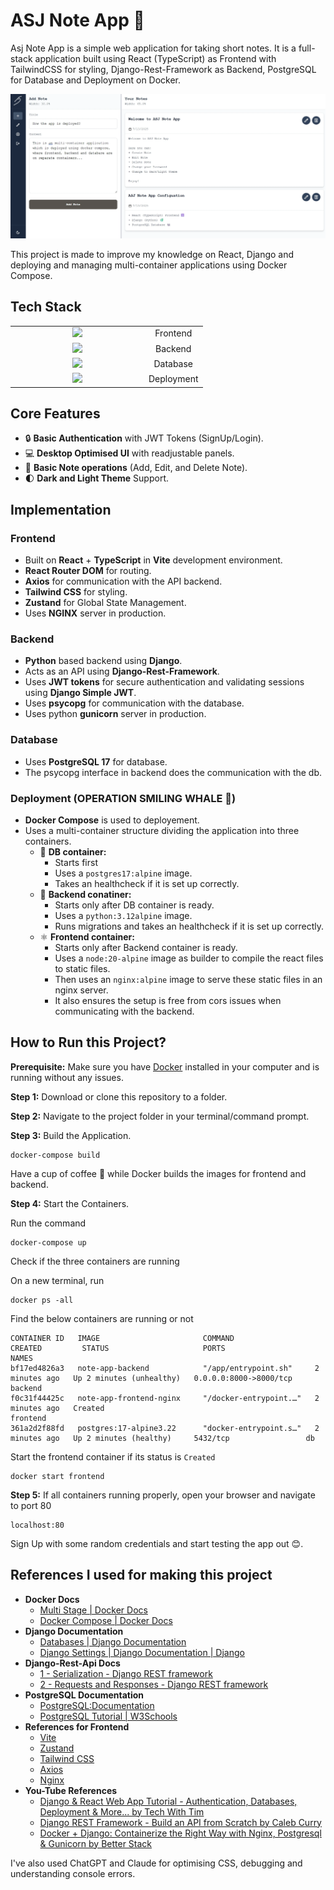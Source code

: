 # ASJ Note App 📝

Asj Note App is a simple web application for taking short notes. It is a full-stack application built using React (TypeScript) as Frontend with TailwindCSS for styling, Django-Rest-Framework as Backend, PostgreSQL for Database and Deployment on Docker. 

![image](./screenshots/asjnoteapp.webp)

This project is made to improve my knowledge on React, Django and deploying and managing multi-container applications using Docker Compose.

## Tech Stack

<table align="center">
  <tr>
    <td align="center" width="200">
     <img src="https://skillicons.dev/icons?i=react,typescript,tailwind"/>
   </td>
   <td align="center">Frontend</td>
  </tr>
  <tr>
    <td align="center" width="200">
     <img src="https://skillicons.dev/icons?i=django,python"/>
   </td>
   <td align="center">Backend</td>
  </tr>
  <tr>
    <td align="center" width="200">
     <img src="https://skillicons.dev/icons?i=postgresql"/>
   </td>
   <td align="center">Database</td>
  </tr>
  <tr>
    <td align="center" width="200">
     <img src="https://skillicons.dev/icons?i=nginx,docker"/>
   </td>
   <td align="center">Deployment</td>
  </tr>
</table>

## Core Features

- 🔒 **Basic Authentication** with JWT Tokens (SignUp/Login).
- 💻 **Desktop Optimised UI** with readjustable panels.
- 📝 **Basic Note operations** (Add, Edit, and Delete Note).
- 🌓 **Dark and Light Theme** Support.

## Implementation

### Frontend
- Built on **React** + **TypeScript** in **Vite** development environment.
- **React Router DOM** for routing.
- **Axios** for communication with the API backend.
- **Tailwind CSS** for styling.
- **Zustand** for Global State Management.
- Uses **NGINX** server in production.

### Backend
- **Python** based backend using **Django**.
- Acts as an API using **Django-Rest-Framework**.
- Uses **JWT tokens** for secure authentication and validating sessions using **Django Simple JWT**.
- Uses **psycopg** for communication with the database.
- Uses python **gunicorn** server in production.

### Database
- Uses **PostgreSQL 17** for database.
- The psycopg interface in backend does the communication with the db.


### Deployment (OPERATION SMILING WHALE 🐳)
- **Docker Compose** is used to deployement.
- Uses a multi-container structure dividing the application into three containers.
    - 🐘 **DB container:**
        - Starts first
        - Uses a ```postgres17:alpine``` image.
        - Takes an healthcheck if it is set up correctly.
    - 🐍 **Backend conatiner:**
        - Starts only after DB container is ready.
        - Uses a ```python:3.12alpine``` image.
        - Runs migrations and takes an healthcheck if it is set up correctly.
    - ⚛️ **Frontend container:**
        - Starts only after Backend container is ready.
        - Uses a ```node:20-alpine``` image as builder to compile the react files to static files.
        - Then uses an ```nginx:alpine``` image to serve these static files in an nginx server.
        - It also ensures the setup is free from cors issues when communicating with the backend.


## How to Run this Project?

**Prerequisite:** Make sure you have [Docker](https://www.docker.com/) installed in your computer and is running without any issues.

**Step 1:** Download or clone this repository to a folder.

**Step 2:** Navigate to the project folder in your terminal/command prompt.

**Step 3:** Build the Application.

```shell
docker-compose build
```

Have a cup of coffee 🍵 while Docker builds the images for frontend and backend.

**Step 4:** Start the Containers.

Run the command
```shell
docker-compose up
```

Check if the three containers are running

On a new terminal, run

```shell
docker ps -all
```

Find the below containers are running or not

```shell
CONTAINER ID   IMAGE                       COMMAND                  CREATED         STATUS                     PORTS                    NAMES
bf17ed4826a3   note-app-backend            "/app/entrypoint.sh"     2 minutes ago   Up 2 minutes (unhealthy)   0.0.0.0:8000->8000/tcp   backend
f0c31f44425c   note-app-frontend-nginx     "/docker-entrypoint.…"   2 minutes ago   Created                                             frontend
361a2d2f88fd   postgres:17-alpine3.22      "docker-entrypoint.s…"   2 minutes ago   Up 2 minutes (healthy)     5432/tcp                 db

```

Start the frontend container if its status is ```Created```

```shell
docker start frontend
```

**Step 5:** If all containers running properly, open your browser and navigate to port 80

```shell
localhost:80
```

Sign Up with some random credentials and start testing the app out 😊.

## References I used for making this project

- **Docker Docs** 
    - [Multi Stage | Docker Docs](https://docs.docker.com/build/building/multi-stage/)
    - [Docker Compose | Docker Docs](https://docs.docker.com/compose/)
- **Django Documentation**
    - [Databases | Django Documentation](https://docs.djangoproject.com/en/5.2/ref/databases/)
    - [Django Settings | Django Documentation | Django](https://docs.djangoproject.com/en/5.2/topics/settings/)
- **Django-Rest-Api Docs**
    - [1 - Serialization - Django REST framework](https://www.django-rest-framework.org/tutorial/1-serialization/)
    - [2 - Requests and Responses - Django REST framework](https://www.django-rest-framework.org/tutorial/2-requests-and-responses/)
- **PostgreSQL Documentation**
    - [PostgreSQL:Documentation](https://www.postgresql.org/docs/)
    - [PostgreSQL Tutorial | W3Schools](https://www.w3schools.com/postgresql/)
- **References for Frontend**
    - [Vite](https://v6.vite.dev/guide/)
    - [Zustand](https://zustand-demo.pmnd.rs/)
    - [Tailwind CSS](https://tailwindcss.com/docs/installation/using-vite)
    - [Axios](https://axios-http.com/docs/intro)
    - [Nginx](https://nginx.org/en/docs/)
- **You-Tube References**
    - [Django & React Web App Tutorial - Authentication, Databases, Deployment & More... by Tech With Tim](https://youtu.be/c-QsfbznSXI?si=BaIYMmXUWeS0KYUl)
    - [Django REST Framework - Build an API from Scratch by Caleb Curry](https://youtu.be/i5JykvxUk_A?si=m-pkwYXObmeRJFoP)
    - [Docker + Django: Containerize the Right Way with Nginx, Postgresql & Gunicorn by Better Stack](https://youtu.be/1v3lqIITRJA?si=kNNEARpNdTmk3QcN)

I've also used ChatGPT and Claude for optimising CSS,  debugging and understanding console errors.